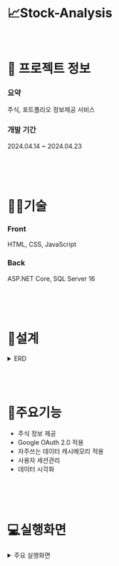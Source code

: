 # 📈Stock-Analysis

<br />

# 📄 프로젝트 정보

### 요약

주식, 포트폴리오 정보제공 서비스

### 개발 기간

2024.04.14 ~ 2024.04.23

<br />
<br />
<br />

# 👩‍🔧기술

### Front

HTML, CSS, JavaScript

### Back

ASP.NET Core, SQL Server 16

<br />
<br />
<br />

# 📝설계

<details>
<summary>ERD</summary>
<div markdown="1" style="padding-left: 15px;">
<img src="https://github.com/HancheolJeong/Stock-Analysis/assets/70940120/adba7de7-311b-4fae-97c5-92edb1959270.png" width="800px"/>
</div>
</details>

<br/>
<br />
<br />

# 🔑주요기능

- 주식 정보 제공
- Google OAuth 2.0 적용
- 자주쓰는 데이터 캐시메모리 적용
- 사용자 세션관리
- 데이터 시각화

<br/>
<br />
<br />

# 💻실행화면

<details><summary>주요 실행화면</summary>
<div markdown="1" style="padding-left: 15px;">
<img src="https://github.com/HancheolJeong/Stock-Analysis/assets/70940120/54c93e6a-c358-41e7-b238-b4bcac4bc51d.png" width="800px"/>
<p style="text-align: center;">홈</p>
</div>

<br>

<div markdown="1" style="padding-left: 15px;">
<img src="https://github.com/HancheolJeong/Stock-Analysis/assets/70940120/45933afe-420f-4aa5-ae1d-25891dfb0974.png" width="800px"/>
<p style="text-align: center;">KOSPI</p>
</div>

<br>

<div markdown="1" style="padding-left: 15px;">
<img src="https://github.com/HancheolJeong/Stock-Analysis/assets/70940120/d2ef8b77-b443-4e94-8142-51044225ccce.png" width="800px"/>
<p style="text-align: center;">KOSDAQ</p>
</div>

<br>

<div markdown="1" style="padding-left: 15px;">
<img src="https://github.com/HancheolJeong/Stock-Analysis/assets/70940120/40325763-a791-48f8-a640-a58a4a48605a.png" width="800px"/>
<p style="text-align: center;">Index</p>
</div>

<br>

<div markdown="1" style="padding-left: 15px;">
<img src="https://github.com/HancheolJeong/Stock-Analysis/assets/70940120/232cf841-f3b8-4d51-9b14-0f195c52dcd5.png" width="800px"/>
<p style="text-align: center;">ETF</p>
</div>

<br>

<div markdown="1" style="padding-left: 15px;">
<img src="https://github.com/HancheolJeong/Stock-Analysis/assets/70940120/dc523f19-3414-4822-99b5-c9640dc9379e.png" width="800px"/>
<p style="text-align: center;">검색</p>
</div>

<br>

<div markdown="1" style="padding-left: 15px;">
<img src="https://github.com/HancheolJeong/Stock-Analysis/assets/70940120/696b9779-0f66-4845-8fce-571154d5896b.png" width="800px"/>
<p style="text-align: center;">종목상세</p>
</div>

<br>

<div markdown="1" style="padding-left: 15px;">
<img src="https://github.com/HancheolJeong/Stock-Analysis/assets/70940120/cb5152ee-9de6-4406-8244-54ebbf582c80.png" width="800px"/>
<p style="text-align: center;">종목상세 모달</p>
</div>

<br>

<div markdown="1" style="padding-left: 15px;">
<img src="https://github.com/HancheolJeong/Stock-Analysis/assets/70940120/60cfb405-9e6d-4024-a83c-be85c11c5135.png" width="800px"/>
<p style="text-align: center;">구글로그인</p>
</div>

<br>

<div markdown="1" style="padding-left: 15px;">
<img src="https://github.com/HancheolJeong/Stock-Analysis/assets/70940120/e5a021f3-9ca7-4c4a-9970-4e0021fc3598.png" width="800px"/>
<p style="text-align: center;">포트폴리오</p>
</div>
</details>

<br>

<br />
<br />
<br />
